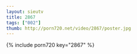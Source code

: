 ```yaml
--- 
layout: sieutv
title: 2867
tags: ["002"]
thumb: http://porn720.net/video/2867/poster.jpg
---
```

{% include porn720 key="2867" %} 
